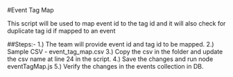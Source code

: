 #Event Tag Map

This script will be used to map event id to the tag id and it will also check for duplicate tag id if mapped to an event

##Steps:-
1.) The team will provide event id and tag id to be mapped.
2.) Sample CSV - event_tag_map.csv
3.) Copy the csv in the folder and update the csv name at line 24 in the script.
4.) Save the changes and run node eventTagMap.js
5.) Verify the changes in the events collection in DB.